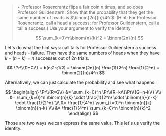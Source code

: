 > $\star$ Professor Rosencrantz flips a fair coin $n$ times, and so does
> Professor Guildenstern. Show that the probability that they get the same
> number of heads is $\binom{2n}{n}/4^n$. (Hint: For Professor Rosencrantz,
> call a head a success; for Professor Guildenstern, call a tail a success.)
> Use your argument to verify the identity
>
> $$ \sum_{k=0}^n\binom{n}{k}^2 = \binom{2n}{n} $$

Let's do what the hint says: call tails for Professor Guildenstern a success
and heads - failure. They have the same numbers of heads when they have
$k + (n - k) = n$ successes out of $2n$ trials.

$$ \Pr\\{R=G\\} = b(n;2n;1/2)
                = \binom{2n}{n} \frac{1}{2^n} \frac{1}{2^n}
                = \binom{2}{n}/4^n $$

Alternatively, we can just calculate the probability and see what happens:

$$ \begin{align}
   \Pr\\{R=G\\} &= \sum_{k=0}^n \Pr\\{R=k\\}\Pr\\{G=n-k\\} \\\\
                &= \sum_{k=0}^n \binom{n}{k} \cdot \frac{1}{2^n} \cdot
                               \binom{n}{n-k} \cdot \frac{1}{2^n} \\\\
                &= \frac{1}{4^n} \sum_{k=0}^n \binom{n}{k} \binom{n}{n-k} \\\\
                &= \frac{1}{4^n} \sum_{k=0}^n \binom{n}{k}^2
  \end{align} $$

Those are two ways we can express the same value. This let's us verify the
identity.
